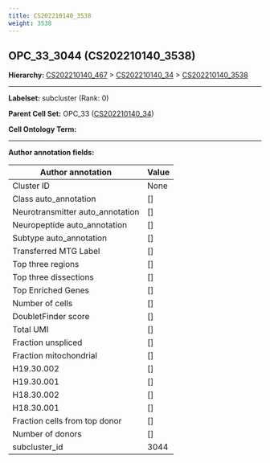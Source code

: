 ```yaml
---
title: CS202210140_3538
weight: 3538
---
```

## OPC_33_3044 (CS202210140_3538)
<b>Hierarchy: </b>
[CS202210140_467](https://purl.brain-bican.org/taxonomy/CS202210140#CS202210140_467) >
[CS202210140_34](https://purl.brain-bican.org/taxonomy/CS202210140#CS202210140_34) >
[CS202210140_3538](https://purl.brain-bican.org/taxonomy/CS202210140#CS202210140_3538)

---


**Labelset:** subcluster (Rank: 0)

**Parent Cell Set:** OPC_33 ([CS202210140_34](https://purl.brain-bican.org/taxonomy/CS202210140#CS202210140_34))



**Cell Ontology Term:** 

[MARKER GENES.]: #


---

[TRANSFERRED ANNOTATIONS.]: #


[AUTHOR ANNOTATION FIELDS.]: #


**Author annotation fields:**

| Author annotation | Value |
|-------------------|-------|
|Cluster ID|None|
|Class auto_annotation|[]|
|Neurotransmitter auto_annotation|[]|
|Neuropeptide auto_annotation|[]|
|Subtype auto_annotation|[]|
|Transferred MTG Label|[]|
|Top three regions|[]|
|Top three dissections|[]|
|Top Enriched Genes|[]|
|Number of cells|[]|
|DoubletFinder score|[]|
|Total UMI|[]|
|Fraction unspliced|[]|
|Fraction mitochondrial|[]|
|H19.30.002|[]|
|H19.30.001|[]|
|H18.30.002|[]|
|H18.30.001|[]|
|Fraction cells from top donor|[]|
|Number of donors|[]|
|subcluster_id|3044|
